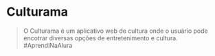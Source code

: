<h1>Culturama</h1>

> O Culturama é um aplicativo web de cultura onde o usuário pode encotrar diversas opções de entretenimento e cultura. #AprendiNaAlura

